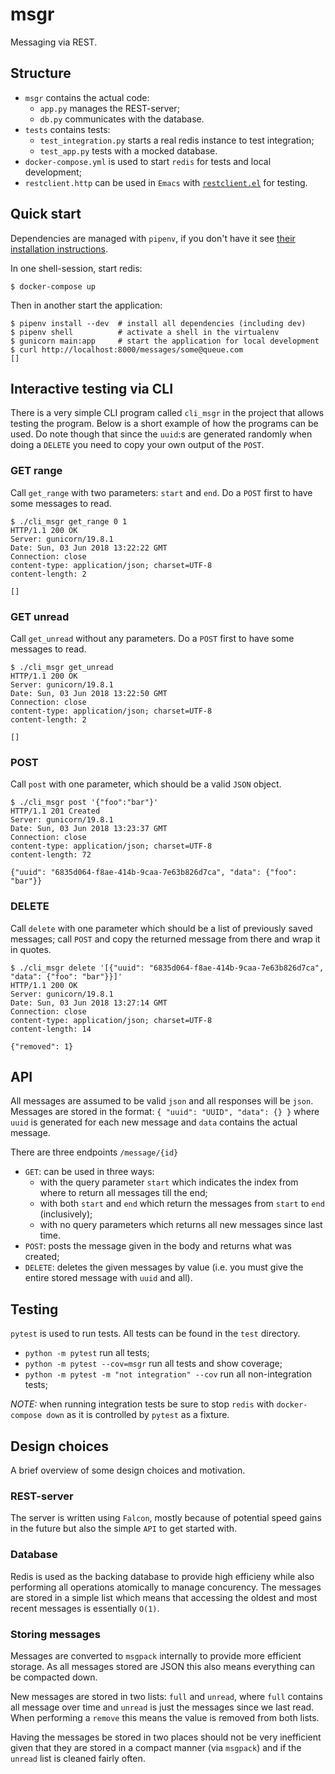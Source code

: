 # msgr
Messaging via REST.

## Structure
- `msgr` contains the actual code:
  - `app.py` manages the REST-server;
  - `db.py` communicates with the database.
- `tests` contains tests:
  - `test_integration.py` starts a real redis instance to test integration;
  - `test_app.py` tests with a mocked database.
- `docker-compose.yml` is used to start `redis` for tests and local development;
- `restclient.http` can be used in `Emacs` with
  [`restclient.el`](https://github.com/pashky/restclient.el) for testing.

## Quick start
Dependencies are managed with `pipenv`, if you don't have it see [their
installation instructions](https://github.com/pypa/pipenv).

In one shell-session, start redis:
``` shell
$ docker-compose up
```

Then in another start the application:
``` shell
$ pipenv install --dev  # install all dependencies (including dev)
$ pipenv shell          # activate a shell in the virtualenv
$ gunicorn main:app     # start the application for local development
$ curl http://localhost:8000/messages/some@queue.com
[]
```

## Interactive testing via CLI
There is a very simple CLI program called `cli_msgr` in the project that allows
testing the program. Below is a short example of how the programs can be used.
Do note though that since the `uuid`:s are generated randomly when doing a
`DELETE` you need to copy your own output of the `POST`.

### GET range
Call `get_range` with two parameters: `start` and `end`. Do a `POST` first to
have some messages to read.
``` shell
$ ./cli_msgr get_range 0 1
HTTP/1.1 200 OK
Server: gunicorn/19.8.1
Date: Sun, 03 Jun 2018 13:22:22 GMT
Connection: close
content-type: application/json; charset=UTF-8
content-length: 2

[]
```

### GET unread
Call `get_unread` without any parameters. Do a `POST` first to have some
messages to read.
``` shell
$ ./cli_msgr get_unread
HTTP/1.1 200 OK
Server: gunicorn/19.8.1
Date: Sun, 03 Jun 2018 13:22:50 GMT
Connection: close
content-type: application/json; charset=UTF-8
content-length: 2

[]
```

### POST
Call `post` with one parameter, which should be a valid `JSON` object.
``` shell
$ ./cli_msgr post '{"foo":"bar"}'
HTTP/1.1 201 Created
Server: gunicorn/19.8.1
Date: Sun, 03 Jun 2018 13:23:37 GMT
Connection: close
content-type: application/json; charset=UTF-8
content-length: 72

{"uuid": "6835d064-f8ae-414b-9caa-7e63b826d7ca", "data": {"foo": "bar"}}
```

### DELETE
Call `delete` with one parameter which should be a list of previously saved
messages; call `POST` and copy the returned message from there and wrap it in
quotes.
``` shell
$ ./cli_msgr delete '[{"uuid": "6835d064-f8ae-414b-9caa-7e63b826d7ca", "data": {"foo": "bar"}}]'
HTTP/1.1 200 OK
Server: gunicorn/19.8.1
Date: Sun, 03 Jun 2018 13:27:14 GMT
Connection: close
content-type: application/json; charset=UTF-8
content-length: 14

{"removed": 1}
```

## API
All messages are assumed to be valid `json` and all responses will be `json`.
Messages are stored in the format: `{ "uuid": "UUID", "data": {} }` where `uuid`
is generated for each new message and `data` contains the actual message.

There are three endpoints `/message/{id}`
- `GET`: can be used in three ways:
    - with the query parameter `start` which indicates the index from where to
    return all messages till the end;
    - with both `start` and `end` which return the messages from `start` to
      `end` (inclusively);
    - with no query parameters which returns all new messages since last time.
- `POST`: posts the message given in the body and returns what was created;
- `DELETE`: deletes the given messages by value (i.e. you must give the entire
  stored message with `uuid` and all).

## Testing
`pytest` is used to run tests. All tests can be found in the `test` directory.

- `python -m pytest` run all tests;
- `python -m pytest --cov=msgr` run all tests and show coverage;
- `python -m pytest -m "not integration" --cov` run all non-integration tests;

*NOTE:* when running integration tests be sure to stop `redis` with
`docker-compose down` as it is controlled by `pytest` as a fixture.

## Design choices
A brief overview of some design choices and motivation.

### REST-server
The server is written using `Falcon`, mostly because of potential speed gains in
the future but also the simple `API` to get started with.

### Database
Redis is used as the backing database to provide high efficieny while also
performing all operations atomically to manage concurency. The messages are
stored in a simple list which means that accessing the oldest and most recent
messages is essentially `O(1)`.

### Storing messages
Messages are converted to `msgpack` internally to provide more efficient
storage. As all messages stored are JSON this also means everything can be
compacted down.

New messages are stored in two lists: `full` and `unread`, where `full` contains
all message over time and `unread` is just the messages since we last read. When
performing a `remove` this means the value is removed from both lists.

Having the messages be stored in two places should not be very inefficient given
that they are stored in a compact manner (via `msgpack`) and if the `unread`
list is cleaned fairly often.
